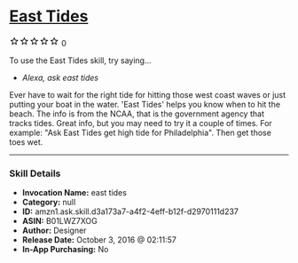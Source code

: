 # [East Tides](http://alexa.amazon.com/#skills/amzn1.ask.skill.d3a173a7-a4f2-4eff-b12f-d2970111d237)
![0 stars](../../images/ic_star_border_black_18dp_1x.png)![0 stars](../../images/ic_star_border_black_18dp_1x.png)![0 stars](../../images/ic_star_border_black_18dp_1x.png)![0 stars](../../images/ic_star_border_black_18dp_1x.png)![0 stars](../../images/ic_star_border_black_18dp_1x.png) 0

To use the East Tides skill, try saying...

* *Alexa, ask east tides*

Ever have to wait for the right tide for hitting those west coast waves or just putting your boat in the water. 'East Tides' helps you know when to hit the beach. The info is from the NCAA, that is the government agency that tracks tides. Great info, but you may need to try it a couple of times. For example: "Ask East Tides get high tide for Philadelphia". Then get those toes wet.

***

### Skill Details

* **Invocation Name:** east tides
* **Category:** null
* **ID:** amzn1.ask.skill.d3a173a7-a4f2-4eff-b12f-d2970111d237
* **ASIN:** B01LWZ7XOG
* **Author:** Designer
* **Release Date:** October 3, 2016 @ 02:11:57
* **In-App Purchasing:** No
